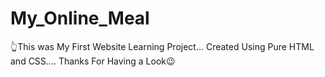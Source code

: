 # My_Online_Meal

👆This was My First Website Learning Project...
Created Using Pure HTML and CSS....
Thanks For Having a Look😉
